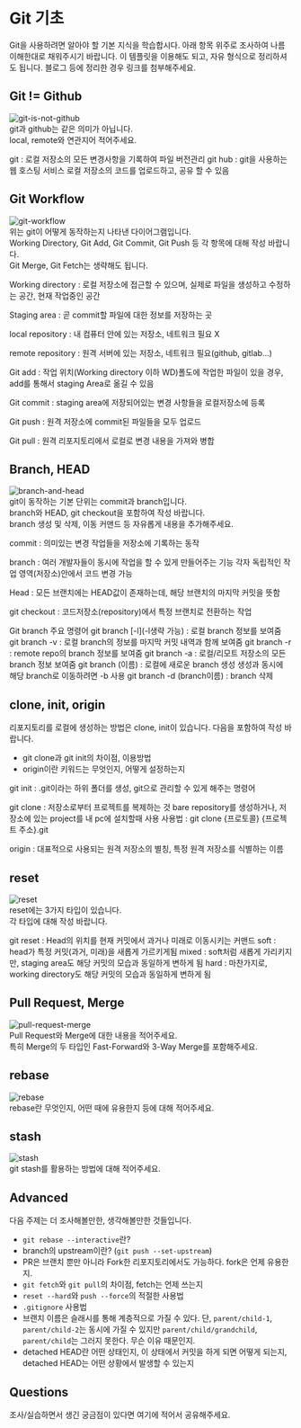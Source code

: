 # Git 기초
Git을 사용하려면 알아야 할 기본 지식을 학습합시다. 아래 항목 위주로 조사하여 나름 이해한대로 채워주시기 바랍니다. 이 템플릿을 이용해도 되고, 자유 형식으로 정리하셔도 됩니다. 블로그 등에 정리한 경우 링크를 첨부해주세요.

## Git != Github
![git-is-not-github](https://user-images.githubusercontent.com/51331195/160232512-3d6686ca-4ae3-4f11-a8d7-c893c0a7526a.png)  
git과 github는 같은 의미가 아닙니다.  
local, remote와 연관지어 적어주세요.

git : 로컬 저장소의 모든 변경사항을 기록하여 파일 버전관리
git hub : git을 사용하는 웹 호스팅 서비스
로컬 저장소의 코드를 업로드하고, 공유 할 수 있음

## Git Workflow
![git-workflow](https://cdn-media-1.freecodecamp.org/images/1*iL2J8k4ygQlg3xriKGimbQ.png)  
위는 git이 어떻게 동작하는지 나타낸 다이어그램입니다.  
Working Directory, Git Add, Git Commit, Git Push 등 각 항목에 대해 작성 바랍니다.  
Git Merge, Git Fetch는 생략해도 됩니다.

Working directory : 로컬 저장소에 접근할 수 있으며, 실제로 파일을 생성하고 수정하는 공간, 현재 작업중인 공간

Staging area : 곧 commit할 파일에 대한 정보를 저장하는 곳

local repository : 내 컴퓨터 안에 있는 저장소, 네트워크 필요 X

remote repository : 원격 서버에 있는 저장소, 네트워크 필요(github, gitlab...)

Git add : 작업 위치(Working directory 이하 WD)폴도에 작업한 파일이 있을 경우, add를 통해서 staging Area로 옮길 수 있음

Git commit : staging area에 저장되어있는 변경 사항들을 로컬저장소에 등록

Git push : 원격 저장소에 commit된 파일들을 모두 업로드

Git pull : 원격 리포지토리에서 로컬로 변경 내용을 가져와 병합

## Branch, HEAD
![branch-and-head](https://ihatetomatoes.net/wp-content/uploads/2020/04/07-head-pointer.png)  
git이 동작하는 기본 단위는 commit과 branch입니다.  
branch와 HEAD, git checkout을 포함하여 작성 바랍니다.  
branch 생성 및 삭제, 이동 커맨드 등 자유롭게 내용을 추가해주세요.

commit : 의미있는 변경 작업들을 저장소에 기록하는 동작

branch : 여러 개발자들이 동시에 작업을 할 수 있게 만들어주는 기능
각자 독립적인 작업 영역(저장소)안에서 코드 변경 가능

Head : 모든 브랜치에는 HEAD값이 존재하는데, 해당 브랜치의 마지막 커밋을 뜻함

git checkout : 코드저장소(repository)에서 특정 브랜치로 전환하는 작업


Git branch 주요 명령어
git branch [-l](-l생략 가능) : 로컬 branch 정보를 보여줌
git branch -v : 로컬 branch의 정보를 마지막 커밋 내역과 함께 보여줌
git branch -r : remote repo의 branch 정보를 보여줌
git branch -a : 로컬/리모트 저장소의 모든 branch 정보 보여줌
git branch (이름) : 로컬에 새로운 branch 생성
생성과 동시에 해당 branch로 이동하려면 -b 사용
git branch -d (branch이름) : branch 삭제


## clone, init, origin
리포지토리를 로컬에 생성하는 방법은 clone, init이 있습니다. 다음을 포함하여 작성 바랍니다.
- git clone과 git init의 차이점, 이용방법
- origin이란 키워드는 무엇인지, 어떻게 설정하는지

git init : .git이라는 하위 폴더를 생성, git으로 관리할 수 있게 해주는 명령어

git clone : 저장소로부터 프로젝트를 복제하는 것
bare repository를 생성하거나, 저장소에 있는 project를 내 pc에 설치할때 사용
사용법 : git clone {프로토콜} {프로젝트 주소}.git

origin : 대표적으로 사용되는 원격 저장소의 별칭, 특정 원격 저장소를 식별하는 이름

## reset
![reset](https://user-images.githubusercontent.com/51331195/160235594-8836570b-e8bf-484a-bb92-b2bd6d873066.png)  
reset에는 3가지 타입이 있습니다.  
각 타입에 대해 작성 바랍니다.

git reset : Head의 위치를 현재 커밋에서 과거나 미래로 이동시키는 커맨드
soft : head가 특정 커밋(과거, 미래)을 새롭게 가르키게됨
mixed : soft처럼 새롭게 가리키지만, staging area도 해당 커밋의 모습과 동일하게 변하게 됨
hard : 마찬가지로, working directory도 해당 커밋의 모습과 동일하게 변하게 됨

## Pull Request, Merge
![pull-request-merge](https://atlassianblog.wpengine.com/wp-content/uploads/bitbucket411-blog-1200x-branches2.png)  
Pull Request와 Merge에 대한 내용을 적어주세요.  
특히 Merge의 두 타입인 Fast-Forward와 3-Way Merge를 포함해주세요.

## rebase
![rebase](https://user-images.githubusercontent.com/51331195/160234052-7fe70f85-5906-4474-b809-782adae92b3c.png)  
rebase란 무엇인지, 어떤 때에 유용한지 등에 대해 적어주세요.

## stash
![stash](https://d8it4huxumps7.cloudfront.net/bites/wp-content/banners/2023/4/642a663eaff96_git_stash.png)  
git stash를 활용하는 방법에 대해 적어주세요.

## Advanced
다음 주제는 더 조사해볼만한, 생각해볼만한 것들입니다. 
- `git rebase --interactive`란?
- branch의 upstream이란? (`git push --set-upstream`)
- PR은 브랜치 뿐만 아니라 Fork한 리포지토리에서도 가능하다. fork은 언제 유용한지. 
- `git fetch`와 `git pull`의 차이점, fetch는 언제 쓰는지
- `reset --hard`와 `push --force`의 적절한 사용법
- `.gitignore` 사용법
- 브랜치 이름은 슬래시를 통해 계층적으로 가질 수 있다. 단, `parent/child-1`, `parent/child-2`는 동시에 가질 수 있지만 `parent/child/grandchild`, `parent/child`는 그러지 못한다. 무슨 이유 때문인지. 
- detached HEAD란 어떤 상태인지, 이 상태에서 커밋을 하게 되면 어떻게 되는지, detached HEAD는 어떤 상황에서 발생할 수 있는지

## Questions
조사/실습하면서 생긴 궁금점이 있다면 여기에 적어서 공유해주세요.
